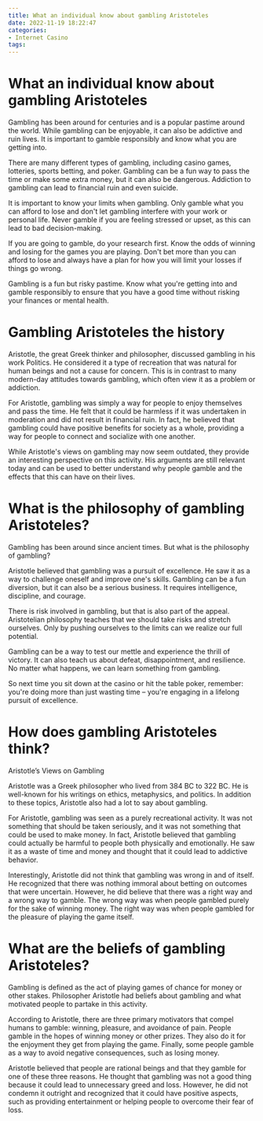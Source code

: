 ```yaml
---
title: What an individual know about gambling Aristoteles
date: 2022-11-19 18:22:47
categories:
- Internet Casino
tags:
---
```



#  What an individual know about gambling Aristoteles

Gambling has been around for centuries and is a popular pastime around the world. While gambling can be enjoyable, it can also be addictive and ruin lives. It is important to gamble responsibly and know what you are getting into.

There are many different types of gambling, including casino games, lotteries, sports betting, and poker. Gambling can be a fun way to pass the time or make some extra money, but it can also be dangerous. Addiction to gambling can lead to financial ruin and even suicide.

It is important to know your limits when gambling. Only gamble what you can afford to lose and don't let gambling interfere with your work or personal life. Never gamble if you are feeling stressed or upset, as this can lead to bad decision-making.

If you are going to gamble, do your research first. Know the odds of winning and losing for the games you are playing. Don't bet more than you can afford to lose and always have a plan for how you will limit your losses if things go wrong.

Gambling is a fun but risky pastime. Know what you're getting into and gamble responsibly to ensure that you have a good time without risking your finances or mental health.

#  Gambling Aristoteles the history

Aristotle, the great Greek thinker and philosopher, discussed gambling in his work Politics. He considered it a type of recreation that was natural for human beings and not a cause for concern. This is in contrast to many modern-day attitudes towards gambling, which often view it as a problem or addiction.

For Aristotle, gambling was simply a way for people to enjoy themselves and pass the time. He felt that it could be harmless if it was undertaken in moderation and did not result in financial ruin. In fact, he believed that gambling could have positive benefits for society as a whole, providing a way for people to connect and socialize with one another.

While Aristotle's views on gambling may now seem outdated, they provide an interesting perspective on this activity. His arguments are still relevant today and can be used to better understand why people gamble and the effects that this can have on their lives.

#  What is the philosophy of gambling Aristoteles? 

Gambling has been around since ancient times. But what is the philosophy of gambling?

Aristotle believed that gambling was a pursuit of excellence. He saw it as a way to challenge oneself and improve one's skills. Gambling can be a fun diversion, but it can also be a serious business. It requires intelligence, discipline, and courage.

There is risk involved in gambling, but that is also part of the appeal. Aristotelian philosophy teaches that we should take risks and stretch ourselves. Only by pushing ourselves to the limits can we realize our full potential.

Gambling can be a way to test our mettle and experience the thrill of victory. It can also teach us about defeat, disappointment, and resilience. No matter what happens, we can learn something from gambling.

So next time you sit down at the casino or hit the table poker, remember: you're doing more than just wasting time – you're engaging in a lifelong pursuit of excellence.

#  How does gambling Aristoteles think? 

Aristotle’s Views on Gambling

Aristotle was a Greek philosopher who lived from 384 BC to 322 BC. He is well-known for his writings on ethics, metaphysics, and politics. In addition to these topics, Aristotle also had a lot to say about gambling.

For Aristotle, gambling was seen as a purely recreational activity. It was not something that should be taken seriously, and it was not something that could be used to make money. In fact, Aristotle believed that gambling could actually be harmful to people both physically and emotionally. He saw it as a waste of time and money and thought that it could lead to addictive behavior.

Interestingly, Aristotle did not think that gambling was wrong in and of itself. He recognized that there was nothing immoral about betting on outcomes that were uncertain. However, he did believe that there was a right way and a wrong way to gamble. The wrong way was when people gambled purely for the sake of winning money. The right way was when people gambled for the pleasure of playing the game itself.

#  What are the beliefs of gambling Aristoteles?

Gambling is defined as the act of playing games of chance for money or other stakes. Philosopher Aristotle had beliefs about gambling and what motivated people to partake in this activity.

According to Aristotle, there are three primary motivators that compel humans to gamble: winning, pleasure, and avoidance of pain. People gamble in the hopes of winning money or other prizes. They also do it for the enjoyment they get from playing the game. Finally, some people gamble as a way to avoid negative consequences, such as losing money.

Aristotle believed that people are rational beings and that they gamble for one of these three reasons. He thought that gambling was not a good thing because it could lead to unnecessary greed and loss. However, he did not condemn it outright and recognized that it could have positive aspects, such as providing entertainment or helping people to overcome their fear of loss.